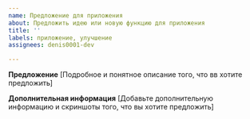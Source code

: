 ```yaml
---
name: Предложение для приложения
about: Предложить идею или новую функцию для приложения
title: ''
labels: приложение, улучшение
assignees: denis0001-dev

---
```


**Предложение**
[Подробное и понятное описание того, что вв хотите предложить]

**Дополнительная информация**
[Добавьте дополнительную информацию и скриншоты того, что вы хотите предложить]
